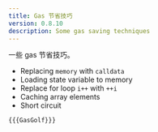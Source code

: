 ```yaml
---
title: Gas 节省技巧
version: 0.8.10
description: Some gas saving techniques
---
```


一些 gas 节省技巧。

- Replacing `memory` with `calldata`
- Loading state variable to memory
- Replace for loop `i++` with `++i`
- Caching array elements
- Short circuit

```solidity
{{{GasGolf}}}
```
